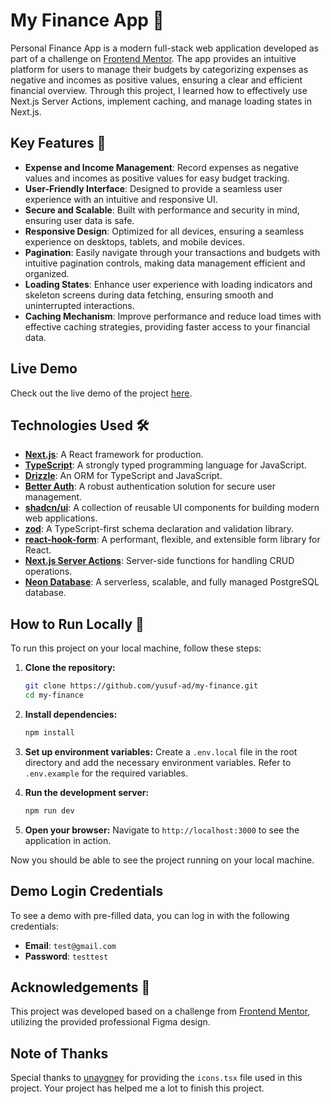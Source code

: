 # My Finance App 🚀

Personal Finance App is a modern full-stack web application developed as part of a challenge on [Frontend Mentor](https://www.frontendmentor.io/challenges/personal-finance-app-JfjtZgyMt1). The app provides an intuitive platform for users to manage their budgets by categorizing expenses as negative and incomes as positive values, ensuring a clear and efficient financial overview. Through this project, I learned how to effectively use Next.js Server Actions, implement caching, and manage loading states in Next.js.

## Key Features 🌟

- **Expense and Income Management**: Record expenses as negative values and
  incomes as positive values for easy budget tracking.
- **User-Friendly Interface**: Designed to provide a seamless user experience
  with an intuitive and responsive UI.
- **Secure and Scalable**: Built with performance and security in mind, ensuring
  user data is safe.
- **Responsive Design**: Optimized for all devices, ensuring a seamless experience
  on desktops, tablets, and mobile devices.
- **Pagination**: Easily navigate through your transactions and budgets with intuitive
  pagination controls, making data management efficient and organized.
- **Loading States**: Enhance user experience with loading indicators and skeleton
  screens during data fetching, ensuring smooth and uninterrupted interactions.
- **Caching Mechanism**: Improve performance and reduce load times with effective
  caching strategies, providing faster access to your financial data.

## Live Demo

Check out the live demo of the project [here](https://my-finance-chi.vercel.app/).

## Technologies Used 🛠️

- **[Next.js](https://nextjs.org/)**: A React framework for production.
- **[TypeScript](https://www.typescriptlang.org/)**: A strongly typed programming language for JavaScript.
- **[Drizzle](https://orm.drizzle.team/)**: An ORM for TypeScript and JavaScript.
- **[Better Auth](https://www.better-auth.com/)**: A robust authentication solution for secure user management.
- **[shadcn/ui](https://ui.shadcn.com/)**: A collection of reusable UI components for building modern web applications.
- **[zod](https://zod.dev/)**: A TypeScript-first schema declaration and validation library.
- **[react-hook-form](https://react-hook-form.com/)**: A performant, flexible, and extensible form library for React.
- **[Next.js Server Actions](https://nextjs.org/docs/app/building-your-application/data-fetching/server-actions-and-mutations)**: Server-side functions for handling CRUD operations.
- **[Neon Database](https://neon.tech/)**: A serverless, scalable, and fully managed PostgreSQL database.

## How to Run Locally 🚀

To run this project on your local machine, follow these steps:

1. **Clone the repository:**

   ```bash
   git clone https://github.com/yusuf-ad/my-finance.git
   cd my-finance
   ```

2. **Install dependencies:**

   ```bash
   npm install
   ```

3. **Set up environment variables:**
   Create a `.env.local` file in the root directory and add the necessary environment variables. Refer to `.env.example` for the required variables.

4. **Run the development server:**

   ```bash
   npm run dev
   ```

5. **Open your browser:**
   Navigate to `http://localhost:3000` to see the application in action.

Now you should be able to see the project running on your local machine.

## Demo Login Credentials

To see a demo with pre-filled data, you can log in with the following credentials:

- **Email**: `test@gmail.com`
- **Password**: `testtest`

## Acknowledgements 🙏

This project was developed based on a challenge from [Frontend Mentor](https://www.frontendmentor.io/challenges/personal-finance-app-JfjtZgyMt1), utilizing the provided professional Figma design.

## Note of Thanks

Special thanks to [unaygney](https://github.com/unaygney/personal-finance-app) for providing the `icons.tsx` file used in this project. Your project has helped me a lot to finish this project.
